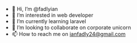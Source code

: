 - 👋 Hi, I’m @fadlyian
- 👀 I’m interested in web developer
- 🌱 I’m currently learning laravel
- 💞️ I’m looking to collaborate on corporate unicorn
- 📫 How to reach me on ianfadly24@gmail.com

<!---
fadlyian/fadlyian is a ✨ special ✨ repository because its `README.md` (this file) appears on your GitHub profile.
You can click the Preview link to take a look at your changes.
--->
